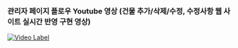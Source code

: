 ### 관리자 페이지 플로우 Youtube 영상 (건물 추가/삭제/수정, 수정사항 웹 사이트 실시간 반영 구현 영상)

[![Video Label](http://img.youtube.com/vi/KsyVP3jeiKo/0.jpg)](https://youtu.be/KsyVP3jeiKo)

